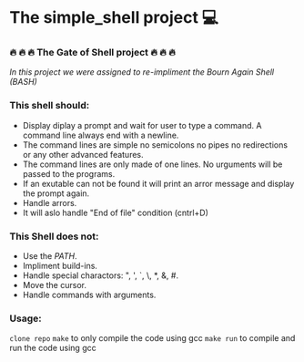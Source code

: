 # The simple_shell project :computer:

###  :fire: :fire: :fire: The Gate of Shell project :fire: :fire: :fire:





*In this project we were assigned to re-impliment the Bourn Again Shell (BASH)*

### This shell should:
- Display diplay a prompt and wait for user to type a command. A command line always end with a newline.
- The command lines are simple no semicolons no pipes no redirections or any other advanced features.
- The command lines are only made of one lines. No urguments will be passed to the programs.
- If an exutable can not be found it will print an arror message and display the prompt again.
- Handle arrors.
- It will aslo handle "End of file" condition (cntrl+D)

### This Shell does not:
- Use the *PATH*.
- Impliment build-ins.
- Handle special charactors: ", ', `, \\, *, &, #.
- Move the cursor.
- Handle commands with arguments.

### Usage:
`clone repo`
`make` to only compile the code using gcc
`make run` to compile and run the code using gcc 


